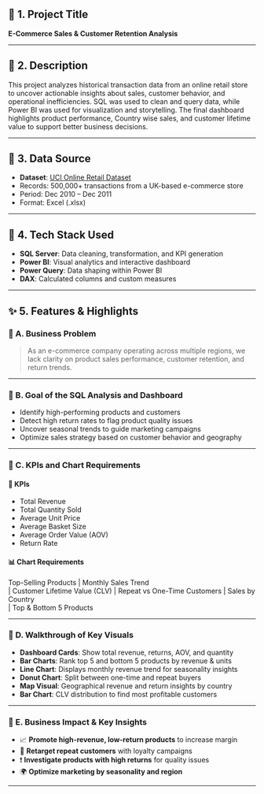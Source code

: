 ## 📌 1. Project Title  
**E-Commerce Sales & Customer Retention Analysis**

---

## 📝 2. Description  
This project analyzes historical transaction data from an online retail store to uncover actionable insights about sales, customer behavior, and operational inefficiencies. SQL was used to clean and query data, while Power BI was used for visualization and storytelling. The final dashboard highlights product performance, Country wise sales, and customer lifetime value to support better business decisions.

---

## 📂 3. Data Source  
- **Dataset**: [UCI Online Retail Dataset](https://archive.ics.uci.edu/ml/datasets/online+retail)
- Records: 500,000+ transactions from a UK-based e-commerce store  
- Period: Dec 2010 – Dec 2011  
- Format: Excel (.xlsx)

---

## 🧰 4. Tech Stack Used  
- **SQL Server**: Data cleaning, transformation, and KPI generation  
- **Power BI**: Visual analytics and interactive dashboard  
- **Power Query**: Data shaping within Power BI  
- **DAX**: Calculated columns and custom measures  

---

## ✨ 5. Features & Highlights  

### 🔹 A. Business Problem  
> As an e-commerce company operating across multiple regions, we lack clarity on product sales performance, customer retention, and return trends. 

---

### 🔹 B. Goal of the SQL Analysis and Dashboard  
- Identify high-performing products and customers  
- Detect high return rates to flag product quality issues  
- Uncover seasonal trends to guide marketing campaigns  
- Optimize sales strategy based on customer behavior and geography  

---

### 🔹 C. KPIs and Chart Requirements  

#### 🧮 KPIs  
- Total Revenue 
- Total Quantity Sold  
- Average Unit Price
- Average Basket Size
- Average Order Value (AOV)
- Return Rate 

#### 📊 Chart Requirements  
 Top-Selling Products 
| Monthly Sales Trend    
| Customer Lifetime Value (CLV) 
| Repeat vs One-Time Customers 
| Sales by Country          
| Top & Bottom 5 Products 

---

### 🔹 D. Walkthrough of Key Visuals  

- **Dashboard Cards**: Show total revenue, returns, AOV, and quantity  
- **Bar Charts**: Rank top 5 and bottom 5 products by revenue & units  
- **Line Chart**: Displays monthly revenue trend for seasonality insights  
- **Donut Chart**: Split between one-time and repeat buyers  
- **Map Visual**: Geographical revenue and return insights by country  
- **Bar Chart**: CLV distribution to find most profitable customers  

---

### 🔹 E. Business Impact & Key Insights  

- 📈 **Promote high-revenue, low-return products** to increase margin  
- 🔁 **Retarget repeat customers** with loyalty campaigns  
- ❗ **Investigate products with high returns** for quality issues  
- 🌍 **Optimize marketing by seasonality and region**

---


